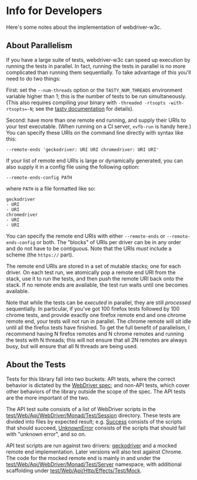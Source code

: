 Info for Developers
===================

Here's some notes about the implementation of webdriver-w3c.


About Parallelism
-----------------

If you have a large suite of tests, webdriver-w3c can speed up execution by running the tests in parallel. In fact, running the tests in parallel is no more complicated than running them sequentially. To take advantage of this you'll need to do two things:

First: set the `--num-threads` option or the `TASTY_NUM_THREADS` environment variable higher than 1; this is the number of tests to be run simultaneously. (This also requires compiling your binary with `-threaded -rtsopts -with-rtsopts=-N`; see the [tasty documentation](https://github.com/feuerbach/tasty#running-tests-in-parallel) for details).

Second: have more than one remote end running, and supply their URIs to your test executable. (When running on a CI server, `xvfb-run` is handy here.) You can specify these URIs on the command line directly with syntax like this:

    --remote-ends 'geckodriver: URI URI chromedriver: URI URI'

If your list of remote end URIs is large or dynamically generated, you can also supply it in a config file using the following option:

    --remote-ends-config PATH

where `PATH` is a file formatted like so:

    geckodriver
    - URI
    - URI
    chromedriver
    - URI
    - URI

You can specify the remote end URIs with either `--remote-ends` or `--remote-ends-config` or both. The "blocks" of URIs per driver can be in any order and do not have to be contiguous. Note that the URIs *must* include a scheme (the `https://` part).

The remote end URIs are stored in a set of mutable stacks; one for each driver. On each test run, we atomically pop a remote end URI from the stack, use it to run the tests, and then push the remote URI back onto the stack. If no remote ends are available, the test run waits until one becomes available.

Note that while the tests can be _executed_ in parallel, they are still _processed_ sequentially. In particular, if you've got 100 firefox tests followed by 100 chrome tests, and provide exactly one firefox remote end and one chrome remote end, your tests will not run in parallel. The chrome remote will sit idle until all the firefox tests have finished. To get the full benefit of parallelism, I recommend having N firefox remotes and N chrome remotes and running the tests with N threads; this will not ensure that all 2N remotes are always busy, but will ensure that all N threads are being used.


About the Tests
---------------

Tests for this library fall into two buckets: API tests, where the correct behavior is dictated by the [WebDriver spec](https://www.w3.org/TR/webdriver/); and non-API tests, which cover other behaviors of the library outside the scope of the spec. The API tests are the more important of the two.

The API test suite consists of a list of WebDriver scripts in the [test/Web/Api/WebDriver/Monad/Test/Session](https://github.com/nbloomf/webdriver-w3c/tree/master/test/Web/Api/WebDriver/Monad/Test/Session) directory. These tests are divided into files by expected result; e.g. [Success](https://github.com/nbloomf/webdriver-w3c/blob/master/test/Web/Api/WebDriver/Monad/Test/Session/Success.hs) consists of the scripts that should succeed, [UnknownError](https://github.com/nbloomf/webdriver-w3c/blob/master/test/Web/Api/WebDriver/Monad/Test/Session/UnknownError.hs) consists of the scripts that should fail with "unknown error", and so on.

API test scripts are run against two drivers: [geckodriver](https://github.com/mozilla/geckodriver) and a mocked remote end implementation. Later versions will also test against Chrome. The code for the mocked remote end is mainly in and under the [test/Web/Api/WebDriver/Monad/Test/Server](https://github.com/nbloomf/webdriver-w3c/blob/master/test/Web/Api/WebDriver/Monad/Test/Server.hs) namespace, with additional scaffolding under [test/Web/Api/Http/Effects/Test/Mock](https://github.com/nbloomf/webdriver-w3c/blob/master/test/Web/Api/Http/Effects/Test/Mock.hs).
